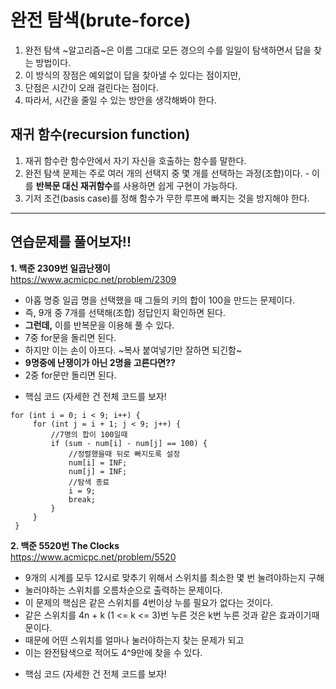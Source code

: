 # 완전 탐색(brute-force)

  1. 완전 탐색 ~알고리즘~은 이름 그대로 모든 경으의 수를 일일이 탐색하면서 답을 찾는 방법이다.
  2. 이 방식의 장점은 예외없이 답을 찾아낼 수 있다는 점이지만,
  3. 단점은 시간이 오래 걸린다는 점이다. 
  4. 따라서, 시간을 줄일 수 있는 방안을 생각해봐야 한다.

## 재귀 함수(recursion function)
  1. 재귀 함수란 함수안에서 자기 자신을 호출하는 함수를 말한다.
  2. 완전 탐색 문제는 주로 여러 개의 선택지 중 몇 개를 선택하는 과정(조합)이다.
    - 이를 **반복문 대신 재귀함수**를 사용하면 쉽게 구현이 가능하다.
  3. 기저 조건(basis case)를 정해 함수가 무한 루프에 빠지는 것을 방지해야 한다. 
  
---
  
## 연습문제를 풀어보자!!
   **1. 백준 2309번 일곱난쟁이**
   <br/> <https://www.acmicpc.net/problem/2309>
   - 아홉 명중 일곱 명을 선택했을 때 그들의 키의 합이 100을 만드는 문제이다.
   - 즉, 9개 중 7개를 선택해(조합) 정답인지 확인하면 된다.
   - **그런데,** 이를 반복문을 이용해 풀 수 있다.
   - 7중 for문을 돌리면 된다.
   - 하지만 이는 손이 아프다. ~복사 붙여넣기만 잘하면 되긴함~
   - **9명중에 난쟁이가 아닌 2명을 고른다면??**
   - 2중 for문만 돌리면 된다.
   
   * 핵심 코드 (자세한 건 전체 코드를 보자!
	
   ```
   for (int i = 0; i < 9; i++) {
		for (int j = i + 1; j < 9; j++) {
			//7명의 합이 100일때
			if (sum - num[i] - num[j] == 100) {
				//정렬했을때 뒤로 빠지도록 설정
				num[i] = INF;
				num[j] = INF;
				//탐색 종료
				i = 9;
				break;
			}
		}
	}
```
	
	
**2. 백준 5520번 The Clocks**
<br/> <https://www.acmicpc.net/problem/5520>
 - 9개의 시계를 모두 12시로 맞추기 위해서 스위치를 최소한 몇 번 눌려야하는지 구해
 - 눌러야하는 스위치를 오름차순으로 출력하는 문제이다.
 - 이 문제의 핵심은 같은 스위치를 4번이상 누를 필요가 없다는 것이다.
 - 같은 스위치를 4n + k (1 <= k <= 3)번 누른 것은 k번 누른 것과 같은 효과이기때문이다.  
 - 때문에 어떤 스위치를 얼마나 눌러야하는지 찾는 문제가 되고 
 - 이는 완전탐색으로 적어도 4^9만에 찾을 수 있다. 
 
 * 핵심 코드 (자세한 건 전체 코드를 보자!
 ```
